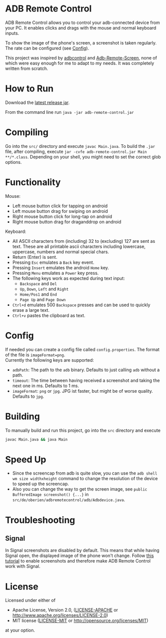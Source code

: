 # ADB Remote Control

ADB Remote Control allows you to control your adb-connected device from your PC.
It enables clicks and drags with the mouse and normal keyboard inputs.

To show the image of the phone's screen, a screenshot is taken regularly.
The rate can be configured (see [Config](#config)).

This project was inspired by [adbcontrol](http://marian.schedenig.name/2014/07/03/remote-control-your-android-phone-through-adb/)
and [Adb-Remote-Screen](https://github.com/MajeurAndroid/Adb-Remote-Screen), none of which were easy enough for me to
adapt to my needs.
It was completely written from scratch.

# How to Run

Download the [latest release jar](https://github.com/oberien/adb-remote-control/releases/latest/download/adb-remote-control.jar).

From the command line run `java -jar adb-remote-control.jar`

# Compiling

Go into the `src/` directory and execute `javac Main.java`.
To build the `.jar` file, after compiling, execute
`jar -cvfe adb-remote-control.jar Main **/*.class`.
Depending on your shell, you might need to set the correct glob options.

# Functionality

Mouse:
* Left mouse button click for tapping on android
* Left mouse button drag for swiping on android
* Right mouse button click for long-tap on android
* Right mouse button drag for draganddrop on android

Keyboard:
* All ASCII characters from (including) 32 to (excluding) 127 are sent as text.
  These are all printable ascii characters including lowercase, uppercase,
  numbers and normal special chars.
* Return (Enter) is sent.
* Pressing `Esc` emulates a `Back` key event.
* Pressing `Insert` emulates the android `Home` key.
* Pressing `Menu` emulates a `Power` key press.
* The following keys work as expected during text input:
    * `Backspace` and `Del`
    * `Up`, `Down`, `Left` and `Right`
    * `Home/Pos1` and `End`
    * `Page Up` and `Page Down`
* `Ctrl+d` emulates 500 `Backspace` presses and can be used to quickly erase a large text.
* `Ctrl+v` pastes the clipboard as text.

# Config

If needed you can create a config file called `config.properties`. The format of the file is `imageFormat=png`.  
Currently the following keys are supported:

* `adbPath`: The path to the `adb` binary. Defaults to just calling `adb` without a path.
* `timeout`: The time between having received a screenshot and taking the next one in ms. Defaults to 1 ms.
* `imageFormat`: `png` or `jpg`. JPG ist faster, but might be of worse quality. Defaults to `jpg`.

# Building

To manually build and run this project, go into the `src` directory and execute

```sh
javac Main.java && java Main 
```

# Speed Up
* Since the screencap from adb is quite slow, you can use the `adb shell wm size widthxheight` command to change the resolution of the device to speed up the screencap.
* Also you can change the way to get the screen image, see `public BufferedImage screenshot() {...}` in `src/de/oberien/adbremotecontrol/adb/Adbdevice.java`.

# Troubleshooting

## Signal

In Signal screenshots are disabled by default.
This means that while having Signal open, the displayed image of the phone
won't change.
Follow [this tutorial](http://web.archive.org/web/20160906212028/http://support.whispersystems.org/hc/en-us/articles/213191027-Can-I-take-a-screenshot-)
to enable screenshots and therefore make ADB Remote Control work with Signal.

# License

Licensed under either of

 * Apache License, Version 2.0, ([LICENSE-APACHE](LICENSE-APACHE) or http://www.apache.org/licenses/LICENSE-2.0)
 * MIT license ([LICENSE-MIT](LICENSE-MIT) or http://opensource.org/licenses/MIT)

at your option.

